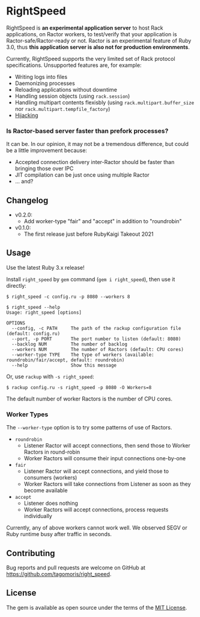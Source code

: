 # RightSpeed

RightSpeed is **an experimental application server** to host Rack applications, on Ractor workers, to test/verify that your application is Ractor-safe/Ractor-ready or not.
Ractor is an experimental feature of Ruby 3.0, thus **this application server is also not for production environments**.

Currently, RightSpeed supports the very limited set of Rack protocol specifications. Unsupported features are, for example:

* Writing logs into files
* Daemonizing processes
* Reloading applications without downtime
* Handling session objects (using `rack.session`)
* Handling multipart contents flexisbly (using `rack.multipart.buffer_size` nor `rack.multipart.tempfile_factory`)
* [Hijacking](https://github.com/rack/rack/blob/master/SPEC.rdoc#label-Hijacking)

### Is Ractor-based server faster than prefork processes?

It can be. In our opinion, it may not be a tremendous difference, but could be a little improvement because:
* Accepted connection delivery inter-Ractor should be faster than bringing those over IPC
* JIT compilation can be just once using multiple Ractor
* ... and?

## Changelog

* v0.2.0:
  * Add worker-type "fair" and "accept" in addition to "roundrobin"
* v0.1.0:
  * The first release just before RubyKaigi Takeout 2021

## Usage

Use the latest Ruby 3.x release!

Install `right_speed` by `gem` command (`gem i right_speed`), then use it directly:

```
$ right_speed -c config.ru -p 8080 --workers 8

$ right_speed --help
Usage: right_speed [options]

OPTIONS
  --config, -c PATH     The path of the rackup configuration file (default: config.ru)
  --port, -p PORT       The port number to listen (default: 8080)
  --backlog NUM         The number of backlog
  --workers NUM         The number of Ractors (default: CPU cores)
  --worker-type TYPE    The type of workers (available: roundrobin/fair/accept, default: roundrobin)
  --help                Show this message
```

Or, use `rackup` with `-s right_speed`:

```
$ rackup config.ru -s right_speed -p 8080 -O Workers=8
```

The default number of worker Ractors is the number of CPU cores.

### Worker Types

The `--worker-type` option is to try some patterns of use of Ractors.

* `roundrobin`
  * Listener Ractor will accept connections, then send those to Worker Ractors in round-robin
  * Worker Ractors will consume their input connections one-by-one
* `fair`
  * Listener Ractor will accept connections, and yield those to consumers (workers)
  * Worker Ractors will take connections from Listener as soon as they become available
* `accept`
  * Listener does nothing
  * Worker Ractors will accept connections, process requests individually

Currently, any of above workers cannot work well. We observed SEGV or Ruby runtime busy after traffic in seconds.

## Contributing

Bug reports and pull requests are welcome on GitHub at https://github.com/tagomoris/right_speed.

## License

The gem is available as open source under the terms of the [MIT License](https://opensource.org/licenses/MIT).
